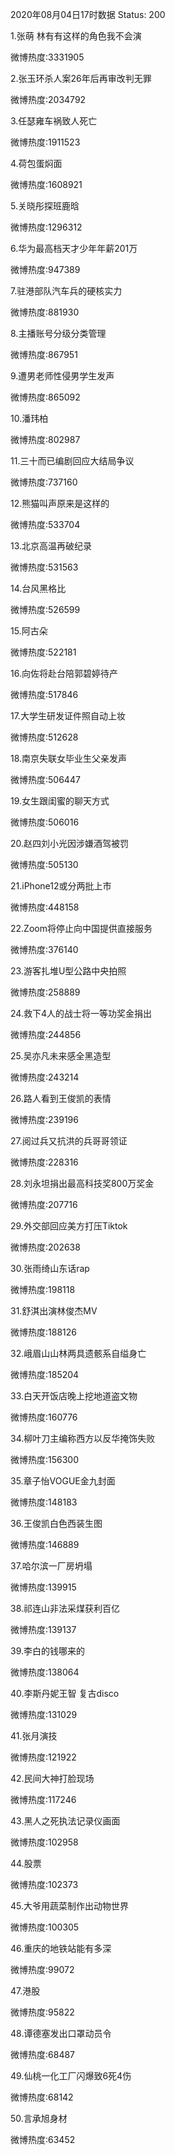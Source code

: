 2020年08月04日17时数据
Status: 200

1.张萌 林有有这样的角色我不会演

微博热度:3331905

2.张玉环杀人案26年后再审改判无罪

微博热度:2034792

3.任瑟雍车祸致人死亡

微博热度:1911523

4.荷包蛋焖面

微博热度:1608921

5.关晓彤探班鹿晗

微博热度:1296312

6.华为最高档天才少年年薪201万

微博热度:947389

7.驻港部队汽车兵的硬核实力

微博热度:881930

8.主播账号分级分类管理

微博热度:867951

9.遭男老师性侵男学生发声

微博热度:865092

10.潘玮柏

微博热度:802987

11.三十而已编剧回应大结局争议

微博热度:737160

12.熊猫叫声原来是这样的

微博热度:533704

13.北京高温再破纪录

微博热度:531563

14.台风黑格比

微博热度:526599

15.阿古朵

微博热度:522181

16.向佐将赴台陪郭碧婷待产

微博热度:517846

17.大学生研发证件照自动上妆

微博热度:512628

18.南京失联女毕业生父亲发声

微博热度:506447

19.女生跟闺蜜的聊天方式

微博热度:506016

20.赵四刘小光因涉嫌酒驾被罚

微博热度:505130

21.iPhone12或分两批上市

微博热度:448158

22.Zoom将停止向中国提供直接服务

微博热度:376140

23.游客扎堆U型公路中央拍照

微博热度:258889

24.救下4人的战士将一等功奖金捐出

微博热度:244856

25.吴亦凡未来感全黑造型

微博热度:243214

26.路人看到王俊凯的表情

微博热度:239196

27.阅过兵又抗洪的兵哥哥领证

微博热度:228316

28.刘永坦捐出最高科技奖800万奖金

微博热度:207716

29.外交部回应美方打压Tiktok

微博热度:202638

30.张雨绮山东话rap

微博热度:198118

31.舒淇出演林俊杰MV

微博热度:188126

32.峨眉山山林两具遗骸系自缢身亡

微博热度:185204

33.白天开饭店晚上挖地道盗文物

微博热度:160776

34.柳叶刀主编称西方以反华掩饰失败

微博热度:156300

35.章子怡VOGUE金九封面

微博热度:148183

36.王俊凯白色西装生图

微博热度:146889

37.哈尔滨一厂房坍塌

微博热度:139915

38.祁连山非法采煤获利百亿

微博热度:139137

39.李白的钱哪来的

微博热度:138064

40.李斯丹妮王智 复古disco

微博热度:131029

41.张月演技

微博热度:121922

42.民间大神打脸现场

微博热度:117246

43.黑人之死执法记录仪画面

微博热度:102958

44.股票

微博热度:102373

45.大爷用蔬菜制作出动物世界

微博热度:100305

46.重庆的地铁站能有多深

微博热度:99072

47.港股

微博热度:95822

48.谭德塞发出口罩动员令

微博热度:68487

49.仙桃一化工厂闪爆致6死4伤

微博热度:68142

50.言承旭身材

微博热度:63452


